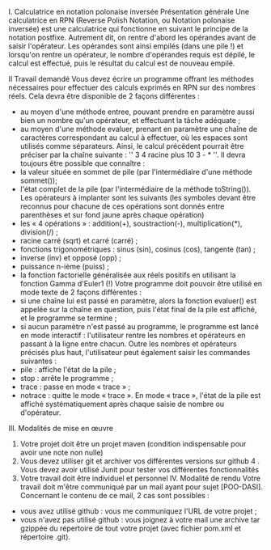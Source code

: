 I. Calculatrice en notation polonaise inversée
Présentation générale
Une calculatrice en RPN (Reverse Polish Notation, ou Notation polonaise inversée) est une calculatrice qui
fonctionne en suivant le principe de la notation postfixe. Autrement dit, on rentre d'abord les opérandes avant de
saisir l'opérateur. Les opérandes sont ainsi empilés (dans une pile !) et lorsqu'on rentre un opérateur, le nombre
d'opérandes requis est dépilé, le calcul est effectué, puis le résultat du calcul est de nouveau empilé.

II Travail demandé
Vous devez écrire un programme offrant les méthodes nécessaires pour effectuer des calculs exprimés en RPN
sur des nombres réels. Cela devra être disponible de 2 façons différentes :
- au moyen d'une méthode entree, pouvant prendre en paramètre aussi bien un nombre qu'un
opérateur, et effectuant la tâche adéquate ;
- au moyen d'une méthode evaluer, prenant en paramètre une chaîne de caractères correspondant au
calcul à effectuer, où les espaces sont utilisés comme séparateurs. Ainsi, le calcul précédent pourrait être
préciser par la chaîne suivante : '' 3 4 racine plus 10 3 - * ''.
Il devra toujours être possible que connaître :
- la valeur située en sommet de pile (par l'intermédiaire d'une méthode sommet());
- l'état complet de la pile (par l'intermédiaire de la méthode toString()).
Les opérateurs à implanter sont les suivants (les symboles devant être reconnus pour chacune de ces opérations
sont donnés entre parenthèses et sur fond jaune après chaque opération)
- les « 4 opérations » : addition(+), soustraction(-), multiplication(*), division(/) ;
- racine carré (sqrt) et carré (carré) ;
- fonctions trigonométriques : sinus (sin), cosinus (cos), tangente (tan) ;
- inverse (inv) et opposé (opp) ;
- puissance n-ième (puiss) ;
- la fonction factorielle généralisée aux réels positifs en utilisant la fonction Gamma d'Euler1
 (!)
Votre programme doit pouvoir être utilisé en mode texte de 2 façons différentes :
- si une chaîne lui est passé en paramètre, alors la fonction evaluer() est appelée sur la chaîne en
question, puis l'état final de la pile est affiché, et le programme se termine ;
- si aucun paramètre n'est passé au programme, le programme est lancé en mode interactif : l'utilisateur
rentre les nombres et opérateurs en passant à la ligne entre chacun. Outre les nombres et opérateurs précisés
plus haut, l'utilisateur peut également saisir les commandes suivantes :
- pile : affiche l'état de la pile ;
- stop : arrête le programme ;
- trace : passe en mode « trace » ;
- notrace : quitte le mode « trace ».
En mode « trace », l'état de la pile est affiché systématiquement après chaque saisie de nombre ou
d'opérateur.

III. Modalités de mise en œuvre
1. Votre projet doit être un projet maven (condition indispensable pour avoir une note non nulle)
2. Vous devez utiliser git et archiver vos différentes versions sur github
4 . Vous devez avoir utilisé Junit pour tester vos différentes fonctionnalités
5. Votre travail doit être individuel et personnel
IV. Modalité de rendu
Votre travail doit m'être communiqué par un mail ayant pour sujet [POO-DASI]. Concernant le contenu de ce
mail, 2 cas sont possibles :
- vous avez utilisé github : vous me communiquez l'URL de votre projet ;
- vous n'avez pas utilisé github : vous joignez à votre mail une archive tar gzippée du répertoire de tout
votre projet (avec fichier pom.xml et répertoire .git).
